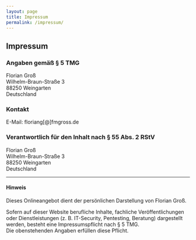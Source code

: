 ```yaml
---
layout: page
title: Impressum
permalink: /impressum/
---
```


## Impressum

### Angaben gemäß § 5 TMG

Florian Groß  
Wilhelm-Braun-Straße 3  
88250 Weingarten  
Deutschland  

### Kontakt

E-Mail: floriang[@]fmgross.de 

### Verantwortlich für den Inhalt nach § 55 Abs. 2 RStV

Florian Groß  
Wilhelm-Braun-Straße 3  
88250 Weingarten  
Deutschland  

---

#### Hinweis

Dieses Onlineangebot dient der persönlichen Darstellung von Florian Groß.

Sofern auf dieser Website berufliche Inhalte, fachliche Veröffentlichungen oder Dienstleistungen (z. B. IT-Security, Pentesting, Beratung) dargestellt werden, besteht eine Impressumspflicht nach § 5 TMG.  
Die obenstehenden Angaben erfüllen diese Pflicht.
